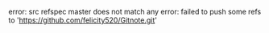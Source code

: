 error: src refspec master does not match any
error: failed to push some refs to 'https://github.com/felicity520/Gitnote.git'

